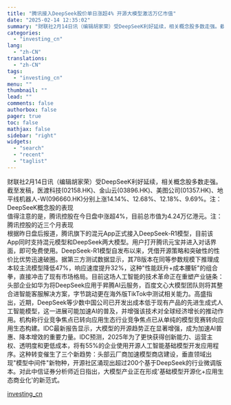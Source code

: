 ```yaml
---
title: "腾讯接入DeepSeek股价单日涨超4% 开源大模型激活万亿市值"
date: "2025-02-14 12:35:02"
summary: "财联社2月14日讯（编辑胡家荣）受DeepSeeK利好延续，相关概念股多数走强。截至发稿，医渡科技..."
categories:
  - "investing_cn"
lang:
  - "zh-CN"
translations:
  - "zh-CN"
tags:
  - "investing_cn"
menu: ""
thumbnail: ""
lead: ""
comments: false
authorbox: false
pager: true
toc: false
mathjax: false
sidebar: "right"
widgets:
  - "search"
  - "recent"
  - "taglist"
---
```


财联社2月14日讯（编辑胡家荣）受DeepSeeK利好延续，相关概念股多数走强。截至发稿，医渡科技(02158.HK)、金山云(03896.HK)、美图公司(01357.HK)、地平线机器人-W(096660.HK)分别上涨14.14%、12.68%、12.18%、9.69%。注：DeepSeeK概念股的表现  
值得注意的是，腾讯控股在今日盘中涨超4%，目前总市值为4.24万亿港元。注：腾讯控股的近三个月表现  
根据昨日盘后报道，腾讯旗下的混元App正式接入DeepSeek-R1模型，目前该App同时支持混元模型和DeepSeek两大模型。用户打开腾讯元宝并进入对话界面，即可免费使用。DeepSeek-R1模型自发布以来，凭借开源策略和突破性的性价比优势迅速破圈。据第三方测试数据显示，其7B版本在同等参数规模下推理成本较主流模型降低47%，响应速度提升32%，这种"性能跃升+成本腰斩"的组合拳，直接冲击了现有市场格局。目前这场人工智能的技术革命正在重塑产业链条：头部企业如华为将DeepSeek应用于昇腾AI云服务，百度文心大模型团队则将其整合进智能客服解决方案，字节跳动更在海外版TikTok中测试相关能力。高盛指出，近期，DeepSeek等少数中国公司已开发出成本低于现有产品的先进生成式人工智能模型，这一进展可能加速AI的普及，并增强该技术对全球经济增长的推动作用。机构称行业竞争焦点已转向应用生态行业竞争焦点已从单纯的模型竞赛转向应用生态构建。IDC最新报告显示，大模型的开源趋势正在显著增强，成为加速AI普惠、降本增效的重要力量。IDC预测，2025年为了更快获得创新能力、运营主权、透明度和更低成本，将有55%的企业使用开源人工智能基础模型开发应用程序。这种转变催生了三个新趋势：头部云厂商加速模型商店建设，垂直领域出现"模型中间件"新物种，开源社区涌现出超过200个基于DeepSeek的行业微调版本。对此中信证券分析师近日指出，大模型产业正在形成'基础模型开源化+应用生态商业化'的新范式。

[investing_cn](https://cn.investing.com/news/stock-market-news/article-2671414)
